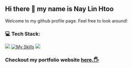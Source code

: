 ## Hi there 👋 my name is Nay Lin Htoo
Welcome to my github profile page. Feel free to look around!


### 💻 Tech Stack:

<a href="https://www.youtube.com/watch?v=dQw4w9WgXcQ"><img src="https://user-images.githubusercontent.com/73097560/115834477-dbab4500-a447-11eb-908a-139a6edaec5c.gif"></a>
[![My Skills](https://skillicons.dev/icons?i=js,jquery,scss,ruby,rails,php,laravel,cs,dotnet,python,tensorflow,mysql,nodejs,react,vuejs)](https://skillicons.dev)
<a href="https://www.youtube.com/watch?v=dQw4w9WgXcQ"><img src="https://user-images.githubusercontent.com/73097560/115834477-dbab4500-a447-11eb-908a-139a6edaec5c.gif"></a>

### Checkout my portfolio website [here.🖐️](https://naylinhtoo.netlify.app) 




